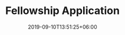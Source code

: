 ---
title: "Fellowship Application"
date: 2019-09-10T13:51:25+06:00
draft: false
description: "Fellowship Application Description"
bg_image : "images/bg/cta-bg.jpg"
---